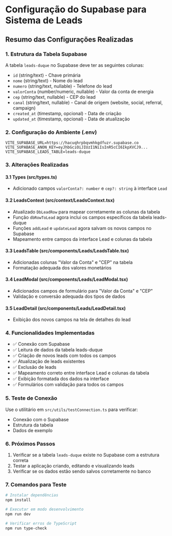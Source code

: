 # Configuração do Supabase para Sistema de Leads

## Resumo das Configurações Realizadas

### 1. Estrutura da Tabela Supabase
A tabela `leads-duque` no Supabase deve ter as seguintes colunas:
- `id` (string/text) - Chave primária
- `nome` (string/text) - Nome do lead
- `numero` (string/text, nullable) - Telefone do lead
- `valorConta` (number/numeric, nullable) - Valor da conta de energia
- `cep` (string/text, nullable) - CEP do lead
- `canal` (string/text, nullable) - Canal de origem (website, social, referral, campaign)
- `created_at` (timestamp, opcional) - Data de criação
- `updated_at` (timestamp, opcional) - Data de atualização

### 2. Configuração do Ambiente (.env)
```env
VITE_SUPABASE_URL=https://hacuqhrpbqvmhkgdfuzr.supabase.co
VITE_SUPABASE_ANON_KEY=eyJhbGciOiJIUzI1NiIsInR5cCI6IkpXVCJ9...
VITE_SUPABASE_LEADS_TABLE=leads-duque
```

### 3. Alterações Realizadas

#### 3.1 Types (src/types.ts)
- Adicionado campos `valorConta?: number` e `cep?: string` à interface `Lead`

#### 3.2 LeadsContext (src/context/LeadsContext.tsx)
- Atualizado `DbLeadRow` para mapear corretamente as colunas da tabela
- Função `dbRowToLead` agora inclui os campos específicos da tabela leads-duque
- Funções `addLead` e `updateLead` agora salvam os novos campos no Supabase
- Mapeamento entre campos da interface Lead e colunas da tabela

#### 3.3 LeadsTable (src/components/Leads/LeadsTable.tsx)
- Adicionadas colunas "Valor da Conta" e "CEP" na tabela
- Formatação adequada dos valores monetários

#### 3.4 LeadModal (src/components/Leads/LeadModal.tsx)
- Adicionados campos de formulário para "Valor da Conta" e "CEP"
- Validação e conversão adequada dos tipos de dados

#### 3.5 LeadDetail (src/components/Leads/LeadDetail.tsx)
- Exibição dos novos campos na tela de detalhes do lead

### 4. Funcionalidades Implementadas
- ✅ Conexão com Supabase
- ✅ Leitura de dados da tabela leads-duque
- ✅ Criação de novos leads com todos os campos
- ✅ Atualização de leads existentes
- ✅ Exclusão de leads
- ✅ Mapeamento correto entre interface Lead e colunas da tabela
- ✅ Exibição formatada dos dados na interface
- ✅ Formulários com validação para todos os campos

### 5. Teste de Conexão
Use o utilitário em `src/utils/testConnection.ts` para verificar:
- Conexão com o Supabase
- Estrutura da tabela
- Dados de exemplo

### 6. Próximos Passos
1. Verificar se a tabela `leads-duque` existe no Supabase com a estrutura correta
2. Testar a aplicação criando, editando e visualizando leads
3. Verificar se os dados estão sendo salvos corretamente no banco

### 7. Comandos para Teste
```bash
# Instalar dependências
npm install

# Executar em modo desenvolvimento
npm run dev

# Verificar erros de TypeScript
npm run type-check
```
